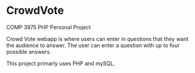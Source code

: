 # CrowdVote
COMP 3975 PHP Personal Project

Crowd Vote webapp is where users can enter in questions that they want the audience to answer. The user can enter a question with up to
four possible answers.

This project primarly uses PHP and mySQL.
